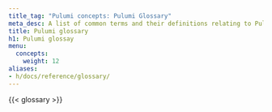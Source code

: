 ```yaml
---
title_tag: "Pulumi concepts: Pulumi Glossary"
meta_desc: A list of common terms and their definitions relating to Pulumi.
title: Pulumi glossary
h1: Pulumi glossay
menu:
  concepts:
    weight: 12
aliases:
- h/docs/reference/glossary/
---
```


{{< glossary >}}
